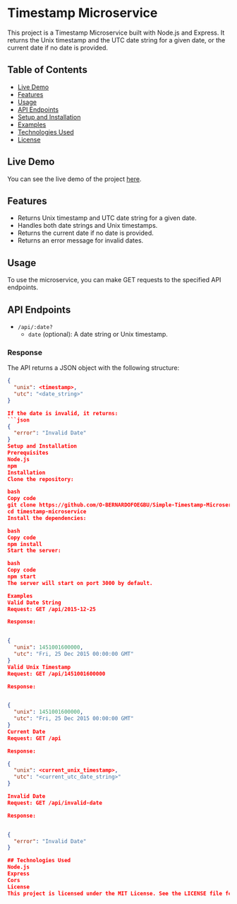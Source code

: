 # Timestamp Microservice

This project is a Timestamp Microservice built with Node.js and Express. It returns the Unix timestamp and the UTC date string for a given date, or the current date if no date is provided.

## Table of Contents

- [Live Demo](#live-demo)
- [Features](#features)
- [Usage](#usage)
- [API Endpoints](#api-endpoints)
- [Setup and Installation](#setup-and-installation)
- [Examples](#examples)
- [Technologies Used](#technologies-used)
- [License](#license)

## Live Demo

You can see the live demo of the project [here](https://timestamp-microservice.freecodecamp.rocks).

## Features

- Returns Unix timestamp and UTC date string for a given date.
- Handles both date strings and Unix timestamps.
- Returns the current date if no date is provided.
- Returns an error message for invalid dates.

## Usage

To use the microservice, you can make GET requests to the specified API endpoints.

## API Endpoints

- `/api/:date?`
  - `date` (optional): A date string or Unix timestamp.

### Response

The API returns a JSON object with the following structure:

````json
{
  "unix": <timestamp>,
  "utc": "<date_string>"
}

If the date is invalid, it returns:
```json
{
  "error": "Invalid Date"
}
Setup and Installation
Prerequisites
Node.js
npm
Installation
Clone the repository:

bash
Copy code
git clone https://github.com/O-BERNARDOFOEGBU/Simple-Timestamp-Microservice/
cd timestamp-microservice
Install the dependencies:

bash
Copy code
npm install
Start the server:

bash
Copy code
npm start
The server will start on port 3000 by default.

Examples
Valid Date String
Request: GET /api/2015-12-25

Response:


{
  "unix": 1451001600000,
  "utc": "Fri, 25 Dec 2015 00:00:00 GMT"
}
Valid Unix Timestamp
Request: GET /api/1451001600000

Response:


{
  "unix": 1451001600000,
  "utc": "Fri, 25 Dec 2015 00:00:00 GMT"
}
Current Date
Request: GET /api

Response:

{
  "unix": <current_unix_timestamp>,
  "utc": "<current_utc_date_string>"
}

Invalid Date
Request: GET /api/invalid-date

Response:


{
  "error": "Invalid Date"
}

## Technologies Used
Node.js
Express
Cors
License
This project is licensed under the MIT License. See the LICENSE file for details.

````
